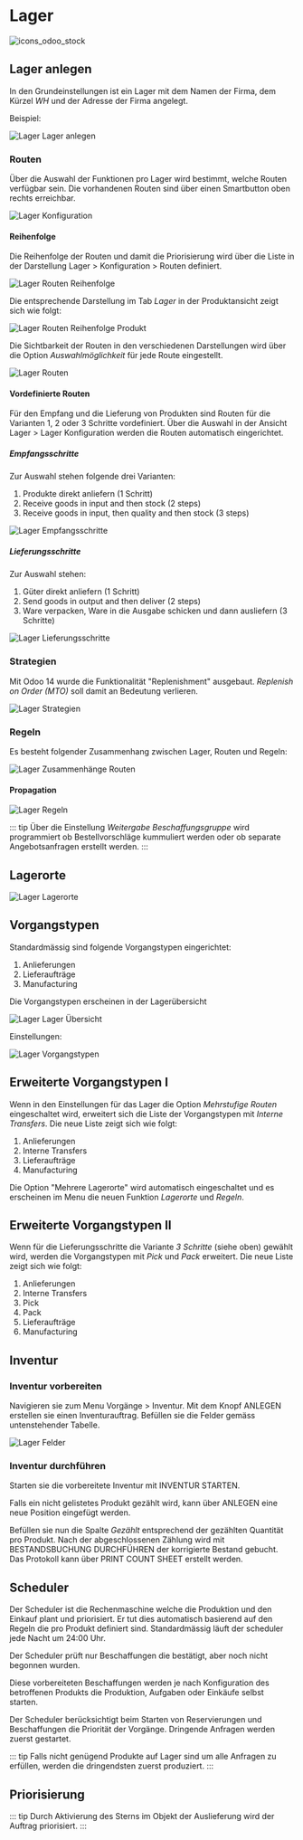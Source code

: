 # Lager
![icons_odoo_stock](assets/icons_odoo_stock.png)

## Lager anlegen
In den Grundeinstellungen ist ein Lager mit dem Namen der Firma, dem Kürzel *WH* und der Adresse der Firma angelegt.

Beispiel:

![Lager Lager anlegen](assets/Lager%20Lager%20anlegen.png)

### Routen
Über die Auswahl der Funktionen pro Lager wird bestimmt, welche Routen verfügbar sein. Die vorhandenen Routen sind über einen Smartbutton oben rechts erreichbar.

![Lager Konfiguration](assets/Lager%20Konfiguration.svg)


#### Reihenfolge
Die Reihenfolge der Routen und damit die Priorisierung wird über die Liste in der Darstellung Lager > Konfiguration > Routen definiert.

![Lager Routen Reihenfolge](assets/Lager%20Routen%20Reihenfolge.png)

Die entsprechende Darstellung im Tab *Lager* in der Produktansicht zeigt sich wie folgt:

![Lager Routen Reihenfolge Produkt](assets/Lager%20Routen%20Reihenfolge%20Produkt.png)

Die Sichtbarkeit der Routen in den verschiedenen Darstellungen wird über die Option *Auswahlmöglichkeit* für jede Route eingestellt.

![Lager Routen](assets/Lager%20Routen.svg)

#### Vordefinierte Routen
Für den Empfang und die Lieferung von Produkten sind Routen für die Varianten 1, 2 oder 3 Schritte vordefiniert. Über die Auswahl in der Ansicht Lager > Lager Konfiguration werden die Routen automatisch eingerichtet.

##### Empfangsschritte

Zur Auswahl stehen folgende drei Varianten:
1.  Produkte direkt anliefern (1 Schritt)
2. Receive goods in input and then stock (2 steps)
3. Receive goods in input, then quality and then stock (3 steps)

![Lager Empfangsschritte](assets/Lager%20Empfangsschritte.svg)

##### Lieferungsschritte

Zur Auswahl stehen:
1. Güter direkt anliefern (1 Schritt)
2. Send goods in output and then deliver (2 steps)
3. Ware verpacken, Ware in die Ausgabe schicken und dann ausliefern (3 Schritte)

![Lager Lieferungsschritte](assets/Lager%20Lieferungsschritte.svg)

### Strategien

Mit Odoo 14 wurde die Funktionalität "Replenishment" ausgebaut. *Replenish on Order (MTO)* soll damit an Bedeutung verlieren.

![Lager Strategien](assets/Lager%20Strategien.svg)

### Regeln

Es besteht folgender Zusammenhang zwischen Lager, Routen und Regeln:

![Lager Zusammenhänge Routen](assets/Lager%20Zusammenh%C3%A4nge%20Routen.svg)

#### Propagation

![Lager Regeln](assets/Lager%20Regeln.svg)

::: tip
Über die Einstellung *Weitergabe Beschaffungsgruppe* wird programmiert ob Bestellvorschläge kummuliert werden oder ob separate Angebotsanfragen erstellt werden.
:::


## Lagerorte

![Lager Lagerorte](assets/Lager%20Lagerorte.svg)


## Vorgangstypen
Standardmässig sind folgende Vorgangstypen eingerichtet:
1. Anlieferungen
2. Lieferaufträge
3. Manufacturing

Die Vorgangstypen erscheinen in der Lagerübersicht

![Lager Lager Übersicht](assets/Lager%20Lager%20%C3%9Cbersicht.png)

Einstellungen:

![Lager Vorgangstypen](assets/Lager%20Vorgangstypen.svg)

## Erweiterte Vorgangstypen I
Wenn in den Einstellungen für das Lager die Option *Mehrstufige Routen* eingeschaltet wird, erweitert sich die Liste der Vorgangstypen mit *Interne Transfers*. Die neue Liste zeigt sich wie folgt:

1. Anlieferungen
2. Interne Transfers
3. Lieferaufträge
4. Manufacturing

Die Option "Mehrere Lagerorte" wird automatisch eingeschaltet und es erscheinen im Menu die neuen Funktion *Lagerorte* und *Regeln*.

## Erweiterte Vorgangstypen II
Wenn für die Lieferungsschritte die Variante *3 Schritte* (siehe oben) gewählt wird, werden die Vorgangstypen mit *Pick* und *Pack* erweitert. Die neue Liste zeigt sich wie folgt:

1. Anlieferungen
2. Interne Transfers
3. Pick
4. Pack
5. Lieferaufträge
6. Manufacturing

## Inventur
### Inventur vorbereiten
Navigieren sie zum Menu Vorgänge > Inventur. Mit dem Knopf ANLEGEN erstellen sie einen Inventurauftrag. Befüllen sie die Felder gemäss untenstehender Tabelle.

![Lager Felder](assets/Lager%20Felder.svg)

### Inventur durchführen

Starten sie die vorbereitete Inventur mit INVENTUR STARTEN.

Falls ein nicht gelistetes Produkt gezählt wird, kann über ANLEGEN eine neue Position eingefügt werden.

Befüllen sie nun die Spalte *Gezählt* entsprechend der gezählten Quantität pro Produkt. Nach der abgeschlossenen Zählung wird mit BESTANDSBUCHUNG DURCHFÜHREN der korrigierte Bestand gebucht. Das Protokoll kann über PRINT COUNT SHEET erstellt werden.

## Scheduler
Der Scheduler ist die Rechenmaschine welche die Produktion und den Einkauf plant und priorisiert. Er tut dies automatisch basierend auf den Regeln die pro Produkt definiert sind. Standardmässig läuft der scheduler jede Nacht um 24:00 Uhr.

Der Scheduler prüft nur Beschaffungen die bestätigt, aber noch nicht begonnen wurden.

Diese vorbereiteten Beschaffungen werden je nach Konfiguration des betroffenen Produkts die Produktion, Aufgaben oder Einkäufe selbst starten.

Der Scheduler berücksichtigt beim Starten von Reservierungen und Beschaffungen die Priorität der Vorgänge. Dringende Anfragen werden zuerst gestartet.

::: tip
Falls nicht genügend Produkte auf Lager sind um alle Anfragen zu erfüllen, werden die dringendsten zuerst produziert.
:::

## Priorisierung
::: tip
Durch Aktivierung des Sterns im Objekt der Auslieferung wird der Auftrag priorisiert.
:::